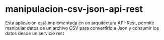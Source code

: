 # manipulacion-csv-json-api-rest
Esta aplicación está implementada en un arquitectura API-Rest, permite manipular datos de un archivo CSV para convertirlo a Json y consumir los datos desde un servicio rest
